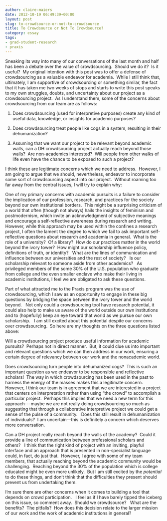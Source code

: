 ```yaml
---
author: claire-maiers
date: 2012-10-19 06:49:39+00:00
layout: post
slug: to-crowdsource-or-not-to-crowdsource
title: To Crowdsource or Not To Crowdsource?
category: essay
tags:
- grad-student-research
- praxis
---
```


Sneaking its way into many of our conversations of the last month and half has been a debate over the value of crowdsourcing.  Should we do it?  Is it useful?  My original intention with this post was to offer a defense of crowdsourcing as a valuable endeavor for academia.  While I still think that, ultimately, I am supportive of crowdsourcing or something similar, the fact that it has taken me two weeks of stops and starts to write this post speaks to my own struggles, doubts, and uncertainty about our project as a crowdsourcing project.  As I understand them, some of the concerns about crowdsourcing from our team are as follows:



	
  1. Does crowdsourcing (used for interpretive purposes) create any kind of useful data, knowledge, or insights for academic purposes?

	
  2. Does crowdsourcing treat people like cogs in a system, resulting in their dehumanization?

	
  3. Assuming that we want our project to be relevant beyond academic walls, can a DH crowdsourcing project actually reach beyond those walls?  Are non-academics interested?  Will people from other walks of life even have the chance to be exposed to such a project?


I think these are legitimate concerns which we need to address.  However, I am going to argue that we should, nevertheless, endeavor to incorporate some sort of crowdsourcing aspect into our project.  Without roaming too far away from the central issues, I will try to explain why:

One of my primary concerns with academic pursuits is a failure to consider the implication of our profession, research, and practices for the society beyond our own institutional borders.  This might be a surprising criticism of a world that often (though not always) hails the insights of feminism and postmodernism, which invite an acknowledgment of subjective meanings and encourage a self-reflective awareness during research and writing.  However, while this approach may be used within the confines a research project, I often the lament the degree to which we fail to ask important self-reflective questions about research and academia in general.  What is the role of a university?  Of a library?  How do our practices matter in the world beyond the ivory tower?  How might our scholarship influence policy, definitions of truth, or identity?   What are the lines of communication and influence between our universities and the rest of society?   Is our scholarship relevant to someone aside from other academics?   As privileged members of the some 30% of the U.S. population who graduate from college and the even smaller enclave who make their living in academic institutions, I feel we are obligated to ask these questions.

Part of what attracted me to the Praxis program was the use of crowdsourcing, which I saw as an opportunity to engage in these big questions by bridging the space between the ivory tower and the world beyond.   Not only could a crowdsourcing tool have research potential, it could also help to make us aware of the world outside our own institutions and to (hopefully) keep an eye toward that world as we pursue our own scholarship.   I am still excited about this potential despite our concerns over crowdsourcing.  So here are my thoughts on the three questions listed above:

Will a crowdsourcing project produce useful information for academic pursuits?  Perhaps not in direct manner.  But, it could clue us into important and relevant questions which we can then address in our work, ensuring a certain degree of relevancy between our work and the nonacademic world.

Does crowdsourcing turn people into dehumanized cogs?  This is such an important question as we endeavor to be responsible and reflective scholars!  The way in which crowdsourcing has been used in the past to harness the energy of the masses makes this a legitimate concern.  However, I think our team is in agreement that we are interested in a project that centers on interpretation rather than using “the crowd” to accomplish a particular project.  Perhaps this implies that we need a new term for this approach---maybe we are not really doing crowdsourcing so much as suggesting that through a collaborative interpretive project we could get a sense of the pulse of a community.   Does this still result in dehumanization of individuals?  I am uncertain&mdash;this is definitely a concern which deserves more conversation.

Can a DH project really reach beyond the walls of the academy?  Could it provide a line of communication between professional scholars and others?   I think that the right kind of project with an inviting, playful interface and an approach that is presented in non-specialist language could, in fact, do just that.  However, I agree with some of my team members, that actually reaching beyond the academic community would be challenging.  Reaching beyond the 30% of the population which is college educated might be even more unlikely.  But I am still excited by the _potential_ to do these things, and don’t think that the difficulties they present should prevent us from undertaking them.

I’m sure there are other concerns when it comes to building a tool that depends on crowd participation.   I feel as if I have barely tipped the iceberg on this issue, so comment away.  Should we crowdsource?   What are the benefits?  The pitfalls?  How does this decision relate to the larger mission of our work and the work of academic institutions in general?
